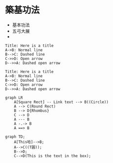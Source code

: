 # 築基功法

* 基本功法
* 五弓大展
* 


``` sequence
Title: Here is a title
A->B: Normal line
B-->C: Dashed line
C->>D: Open arrow
D-->>A: Dashed open arrow
```

``` sequence-hand
Title: Here is a title
A->B: Normal line
B-->C: Dashed line
C->>D: Open arrow
D-->>A: Dashed open arrow
```


``` mermaid
graph LR
    A[Square Rect] -- Link text --> B((Circle))
    A --> C(Round Rect)
    B --> D{Rhombus}
    C --> D
    A --- B
    A -.-> B
    A ==> B
```



``` mermaid
graph TD;
    A[This哈]-->B;
    A-->C((T圓));
    B-->D;
    C-->D(This is the text in the box);
```


